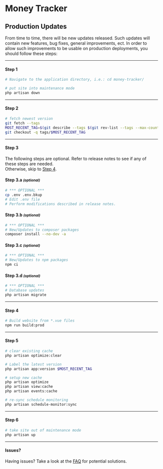 # Money Tracker
## Production Updates

From time to time, there will be new updates released. Such updates will contain new features, bug fixes, general improvements, ect. In order to allow such improvements to be usable on production deployments, you should follow these steps:

---

#### Step 1
```bash
# Navigate to the application directory, i.e.: cd money-tracker/

# put site into maintenance mode
php artisan down
```

---

#### Step 2
```bash
# fetch newest version
git fetch --tags
MOST_RECENT_TAG=$(git describe --tags $(git rev-list --tags --max-count=1))
git checkout -q tags/$MOST_RECENT_TAG
```

---

#### Step 3
The following steps are optional. Refer to release notes to see if any of these steps are needed.  
Otherwise, skip to [Step 4](#step-4).

#### Step 3.a <small>_(optional)_</small>
```bash
# *** OPTIONAL ***
cp .env .env.bkup
# Edit .env file
# Perform modifications described in release notes.
```

#### Step 3.b <small>_(optional)_</small>
```bash
# *** OPTIONAL ***
# New/Updates to composer packages
composer install --no-dev -a
```

#### Step 3.c <small>_(optional)_</small>
```bash
# *** OPTIONAL ***
# New/Updates to npm packages
npm ci
```

#### Step 3.d <small>_(optional)_</small>
```bash
# *** OPTIONAL ***
# Database updates
php artisan migrate
```

---

#### Step 4
```bash
# Build website from *.vue files
npm run build:prod
```

---

#### Step 5
```bash
# clear existing cache
php artisan optimize:clear

# Label the latest version
php artisan app:version $MOST_RECENT_TAG

# setup new cache
php artisan optimize
php artisan view:cache
php artisan events:cache

# re-sync schedule monitoring
php artisan schedule-monitor:sync
```

---

#### Step 6
```bash
# take site out of maintenance mode
php artisan up
```

---

#### Issues?
Having issues? Take a look at the [FAQ](FAQ.md#production-updates) for potential solutions.